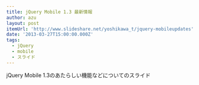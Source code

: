 ```yaml
---
title: jQuery Mobile 1.3 最新情報
author: azu
layout: post
itemUrl: 'http://www.slideshare.net/yoshikawa_t/jquery-mobileupdates'
date: '2013-03-27T15:00:00.000Z'
tags:
  - jQuery
  - mobile
  - スライド
---
```

jQuery Mobile 1.3のあたらしい機能などについてのスライド
